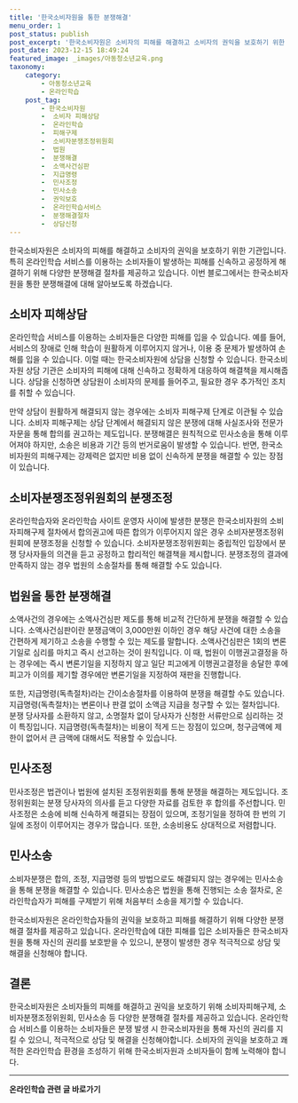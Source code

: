 ```yaml
---
title: '한국소비자원을 통한 분쟁해결'
menu_order: 1
post_status: publish
post_excerpt: '한국소비자원은 소비자의 피해를 해결하고 소비자의 권익을 보호하기 위한 기관입니다. 특히 온라인학습 서비스를 이용하는 소비자들이 발생하는 피해를 신속하고 공정하게 해결하기 위해 다양한 분쟁해결 절차를 제공하고 있습니다. 이번 블로그에서는 한국소비자원을 통한 분쟁해결에 대해 알아보도록 하겠습니다.'
post_date: 2023-12-15 18:49:24
featured_image: _images/아동청소년교육.png
taxonomy:
    category:
        - 아동청소년교육
        - 온라인학습
    post_tag:
        - 한국소비자원
        -  소비자 피해상담
        -  온라인학습
        -  피해구제
        -  소비자분쟁조정위원회
        -  법원
        -  분쟁해결
        -  소액사건심판
        -  지급명령
        -  민사조정
        -  민사소송
        -  권익보호
        -  온라인학습서비스
        -  분쟁해결절차
        -  상담신청
---
```



한국소비자원은 소비자의 피해를 해결하고 소비자의 권익을 보호하기 위한 기관입니다. 특히 온라인학습 서비스를 이용하는 소비자들이 발생하는 피해를 신속하고 공정하게 해결하기 위해 다양한 분쟁해결 절차를 제공하고 있습니다. 이번 블로그에서는 한국소비자원을 통한 분쟁해결에 대해 알아보도록 하겠습니다.

## 소비자 피해상담

온라인학습 서비스를 이용하는 소비자들은 다양한 피해를 입을 수 있습니다. 예를 들어, 서비스의 장애로 인해 학습이 원활하게 이루어지지 않거나, 이용 중 문제가 발생하여 손해를 입을 수 있습니다. 이럴 때는 한국소비자원에 상담을 신청할 수 있습니다. 한국소비자원 상담 기관은 소비자의 피해에 대해 신속하고 정확하게 대응하여 해결책을 제시해줍니다. 상담을 신청하면 상담원이 소비자의 문제를 들어주고, 필요한 경우 추가적인 조치를 취할 수 있습니다. 

만약 상담이 원활하게 해결되지 않는 경우에는 소비자 피해구제 단계로 이관될 수 있습니다. 소비자 피해구제는 상담 단계에서 해결되지 않은 분쟁에 대해 사실조사와 전문가 자문을 통해 합의를 권고하는 제도입니다. 분쟁해결은 원칙적으로 민사소송을 통해 이루어져야 하지만, 소송은 비용과 기간 등의 번거로움이 발생할 수 있습니다. 반면, 한국소비자원의 피해구제는 강제력은 없지만 비용 없이 신속하게 분쟁을 해결할 수 있는 장점이 있습니다.

## 소비자분쟁조정위원회의 분쟁조정

온라인학습자와 온라인학습 사이트 운영자 사이에 발생한 분쟁은 한국소비자원의 소비자피해구제 절차에서 합의권고에 따른 합의가 이루어지지 않은 경우 소비자분쟁조정위원회에 분쟁조정을 신청할 수 있습니다. 소비자분쟁조정위원회는 중립적인 입장에서 분쟁 당사자들의 의견을 듣고 공정하고 합리적인 해결책을 제시합니다. 분쟁조정의 결과에 만족하지 않는 경우 법원의 소송절차를 통해 해결할 수도 있습니다.

## 법원을 통한 분쟁해결

소액사건의 경우에는 소액사건심판 제도를 통해 비교적 간단하게 분쟁을 해결할 수 있습니다. 소액사건심판이란 분쟁금액이 3,000만원 이하인 경우 해당 사건에 대한 소송을 간편하게 제기하고 소송을 수행할 수 있는 제도를 말합니다. 소액사건심판은 1회의 변론기일로 심리를 마치고 즉시 선고하는 것이 원칙입니다. 이 때, 법원이 이행권고결정을 하는 경우에는 즉시 변론기일을 지정하지 않고 일단 피고에게 이행권고결정을 송달한 후에 피고가 이의를 제기할 경우에만 변론기일을 지정하여 재판을 진행합니다.

또한, 지급명령(독촉절차)라는 간이소송절차를 이용하여 분쟁을 해결할 수도 있습니다. 지급명령(독촉절차)는 변론이나 판결 없이 소액금 지급을 청구할 수 있는 절차입니다. 분쟁 당사자를 소환하지 않고, 소명절차 없이 당사자가 신청한 서류만으로 심리하는 것이 특징입니다. 지급명령(독촉절차)는 비용이 적게 드는 장점이 있으며, 청구금액에 제한이 없어서 큰 금액에 대해서도 적용할 수 있습니다.

## 민사조정

민사조정은 법관이나 법원에 설치된 조정위원회를 통해 분쟁을 해결하는 제도입니다. 조정위원회는 분쟁 당사자의 의사를 듣고 다양한 자료를 검토한 후 합의를 주선합니다. 민사조정은 소송에 비해 신속하게 해결되는 장점이 있으며, 조정기일을 정하여 한 번의 기일에 조정이 이루어지는 경우가 많습니다. 또한, 소송비용도 상대적으로 저렴합니다.

## 민사소송

소비자분쟁은 합의, 조정, 지급명령 등의 방법으로도 해결되지 않는 경우에는 민사소송을 통해 분쟁을 해결할 수 있습니다. 민사소송은 법원을 통해 진행되는 소송 절차로, 온라인학습자가 피해를 구제받기 위해 처음부터 소송을 제기할 수 있습니다.

한국소비자원은 온라인학습자들의 권익을 보호하고 피해를 해결하기 위해 다양한 분쟁해결 절차를 제공하고 있습니다. 온라인학습에 대한 피해를 입은 소비자들은 한국소비자원을 통해 자신의 권리를 보호받을 수 있으니, 분쟁이 발생한 경우 적극적으로 상담 및 해결을 신청해야 합니다.

## 결론

한국소비자원은 소비자들의 피해를 해결하고 권익을 보호하기 위해 소비자피해구제, 소비자분쟁조정위원회, 민사소송 등 다양한 분쟁해결 절차를 제공하고 있습니다. 온라인학습 서비스를 이용하는 소비자들은 분쟁 발생 시 한국소비자원을 통해 자신의 권리를 지킬 수 있으니, 적극적으로 상담 및 해결을 신청해야합니다. 소비자의 권익을 보호하고 쾌적한 온라인학습 환경을 조성하기 위해 한국소비자원과 소비자들이 함께 노력해야 합니다.
<!-- wp:separator -->
<hr class="wp-block-separator has-alpha-channel-opacity"/>
<!-- /wp:separator -->

<!-- wp:group {"backgroundColor":"base","layout":{"type":"constrained"}} -->
<div class="wp-block-group has-base-background-color has-background"><!-- wp:paragraph {"align":"center","fontSize":"medium"} -->
<p class="has-text-align-center has-large-font-size"><strong>온라인학습 관련 글 바로가기</strong></p>
<!-- /wp:paragraph -->


<!-- wp:latest-posts
{"categories":[{"id":34417,"count":19,"description":"","link":"https://uknowlaw.com/category/%ec%98%a8%eb%9d%bc%ec%9d%b8%ed%95%99%ec%8a%b5/","name":"온라인학습","slug":"온라인학습","taxonomy":"category","parent":0,"meta":[],"_links":{"self":[{"href":"https://uknowlaw.com/wp-json/wp/v2/categories/34417"}],"collection":[{"href":"https://uknowlaw.com/wp-json/wp/v2/categories"}],"about":[{"href":"https://uknowlaw.com/wp-json/wp/v2/taxonomies/category"}],"wp:post_type":[{"href":"https://uknowlaw.com/wp-json/wp/v2/posts?categories=34417"}],"curies":[{"name":"wp","href":"https://api.w.org/{rel}","templated":true}]}}],"postsToShow":100,"excerptLength":28,"postLayout":"grid","columns":2,"featuredImageAlign":"left","featuredImageSizeSlug":"large","fontSize":"small"} /--></div>
<!-- /wp:group -->